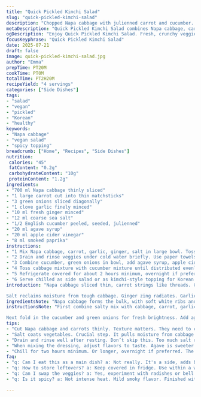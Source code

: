 ```yaml
---
title: "Quick Pickled Kimchi Salad"
slug: "quick-pickled-kimchi-salad"
description: "Chopped Napa cabbage with julienned carrot and cucumber. Tossed in a garlicky, gingery chili mix but with apple cider vinegar and agave syrup swapped in. Salted, rested 65 minutes. Rinsed. Mixed with fragrant scallions, a hint of smoked paprika replacing powder chili, and quick pickled for 2 hours to soften flavors. Ready as a tangy side or spicy topping. Vegan, gluten-free, nut-free, lactose and egg-free. Fresh textures, a punch of ginger and tangy-sweet heat."
metaDescription: "Quick Pickled Kimchi Salad combines Napa cabbage, carrots, and a tangy mix. A refreshing, crunchy side or topping bursting with flavors."
ogDescription: "Enjoy Quick Pickled Kimchi Salad. Fresh, crunchy veggies tossed in a tangy dressing. Perfect side or topping for your meals."
focusKeyphrase: "Quick Pickled Kimchi Salad"
date: 2025-07-21
draft: false
image: quick-pickled-kimchi-salad.jpg
author: "Emma"
prepTime: PT20M
cookTime: PT0M
totalTime: PT2H20M
recipeYield: "4 servings"
categories: ["Side Dishes"]
tags:
- "salad"
- "vegan"
- "pickled"
- "Korean"
- "healthy"
keywords:
- "Napa cabbage"
- "vegan salad"
- "spicy topping"
breadcrumb: ["Home", "Recipes", "Side Dishes"]
nutrition: 
 calories: "45"
 fatContent: "0.2g"
 carbohydrateContent: "10g"
 proteinContent: "1.2g"
ingredients:
- "700 ml Napa cabbage thinly sliced"
- "1 large carrot cut into thin matchsticks"
- "3 green onions sliced diagonally"
- "1 clove garlic finely minced"
- "10 ml fresh ginger minced"
- "12 ml coarse sea salt"
- "1/2 English cucumber peeled, seeded, julienned"
- "20 ml agave syrup"
- "20 ml apple cider vinegar"
- "8 ml smoked paprika"
instructions:
- "1 Mix Napa cabbage, carrot, garlic, ginger, salt in large bowl. Toss well so salt covers all. Rest 65 minutes."
- "2 Drain and rinse veggies under cold water briefly. Use paper towels to squeeze out excess moisture thoroughly."
- "3 Combine cucumber, green onions in bowl, add agave syrup, apple cider vinegar, smoked paprika. Stir to mix."
- "4 Toss cabbage mixture with cucumber mixture until distributed evenly."
- "5 Refrigerate covered for about 2 hours minimum, overnight if preferred. Flavors mellow, textures soften but keep crunch."
- "6 Serve chilled as side salad or as kimchi-style topping for Korean bbq or sandwiches."
introduction: "Napa cabbage sliced thin, carrot strings like threads. Garlic minced sharp, ginger warming. Salt coats every leaf, pulling water and softening texture. Patience. Leave it alone, sixty-five minutes, waiting. Rinse after, squish out water like squeezing memories. Then cucumber, peeled and deseeded. Green onions sliced diagonally, keep that bite. But no chili powder, smoked paprika adds depth, smoky heat instead. Agave instead of honey, sweeter and vegan. Apple cider vinegar sharp, fruity, unlike rice vinegar but tangy enough. Mixed, focused, hidden depth. Chill a couple hours, or overnight, flavors meld but crunch stays. Eat as a side, or as a spicy topping for your bulgogi burger or bowl. Korean notes, fast prep. Fresh. Tangy. Summery bite.

Salt reclaims moisture from tough cabbage. Ginger zing radiates. Garlic punched in small but powerful. Dressed simply, nothing over the top. Agave syrup cools fire. Vinegar clears palate, cleans air. Smoked paprika stands in, smoky depth without heat intensity. Quick pickled but alive with energy. Sanity in the quick fermented realm."
ingredientsNote: "Napa cabbage forms the bulk, with soft white ribs and leafy green edges shredded fine for even pickling. Carrots add crunch and sweet earthiness; cut thinly to match texture of cabbage. Green onions sliced diagonal for elegant bite and visual pop, use fresh stems. Garlic and ginger add foundational aromatic heat; fresh minced helps infuse flavors quickly. Salt pulls moisture, key step but don't overdo or it gets soggy. English cucumber peeled and deseeded avoids bitterness and excessive water, julienned finely to mingle with cabbage. Agave syrup swaps honey for a vegan-sweetness, balancing vinegar sharpness. Apple cider vinegar replaces rice vinegar, lending fruity undertones. Smoked paprika swaps out chili powder, giving warmth and smokiness without overwhelming spice levels. Salt quantity slightly reduced from traditional kimchi to avoid overpowering in quicker marinade process."
instructionsNote: "First combine salty mix with cabbage, carrot, garlic, ginger. Toss to coat thoroughly. The salting stage takes about an hour and slightly more to extract liquid and soften fibrous leaves. After resting, quick rinse removes excess saltiness so it doesn’t tire the palate. Drain well – squeezing moisture out with paper towels is essential to keep final mix crisp but not waterlogged.

Next fold in the cucumber and green onions for fresh brightness. Add agave and apple cider vinegar, then the smoked paprika powder. Mix evenly. The vinegar and sweetener balance heat and add complexity. Chill for at least two hours to allow flavors to integrate and the cabbage to absorb acidity and sweet-sour seasoning. Longer resting develops deeper flavor, but salad remains crisp enough for immediate use. Serve cold as condiment-like side or topping for grilled Korean-flavored meats or sandwiches. This version diverts by swapping ingredients and adjusting salting time for quicker prep, delivering accessible raw pickled texture without traditional fermentation wait."
tips:
- "Cut Napa cabbage and carrots thinly. Texture matters. They need to combine well. Not too thick. Thin matchsticks work best. Chop garlic, ginger finely."
- "Salt coats vegetables. Crucial step. It pulls moisture from cabbage. Make sure to toss well. Rest for 65 minutes. Wait patiently. Essential for flavor."
- "Drain and rinse well after resting. Don’t skip this. Too much salt ruins balance. Use paper towels to remove excess moisture. Keep it crisp."
- "When mixing the dressing, adjust flavors to taste. Agave is sweeter than honey. Be mindful. Adjust vinegar too. Apple cider adds sharpness and depth."
- "Chill for two hours minimum. Or longer, overnight if preferred. The flavors meld. Crunch stays. Serve cold. Pairs perfectly with Korean BBQ or as a topping."
faq:
- "q: Can I eat this as a main dish? a: Not really. It's a side, adds brightness. Great with grilled meats. But can add to wraps."
- "q: How to store leftovers? a: Keep covered in fridge. Use within a week. Flavor intensifies but can lose crunch."
- "q: Can I swap the veggies? a: Yes, experiment with radishes or bell peppers. Adjust salting time as needed. Different flavors."
- "q: Is it spicy? a: Not intense heat. Mild smoky flavor. Finished with smoked paprika. Won't overwhelm those sensitive to spice."

---
```

